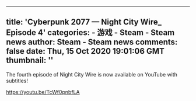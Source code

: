 
---
title: 'Cyberpunk 2077 — Night City Wire_ Episode 4'
categories: 
    - 游戏
    - Steam - Steam news
author: Steam - Steam news
comments: false
date: Thu, 15 Oct 2020 19:01:06 GMT
thumbnail: ''
---

<div>   
The fourth episode of Night City Wire is now available on YouTube with subtitles!

https://youtu.be/TcWf0pnbfLA  
</div>
            